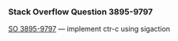 ### Stack Overflow Question 3895-9797

[SO 3895-9797](https://stackoverflow.com/q/38959797) &mdash;
implement ctr-c using sigaction
